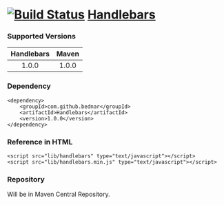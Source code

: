 [![Build Status](https://api.travis-ci.org/bednar/Handlebars.png?branch=master)](https://travis-ci.org/bednar/Handlebars) [Handlebars](http://handlebarsjs.com)
======

### Supported Versions

|   Handlebars  |   Maven   |
|:----------------:|:---------:|
|       1.0.0      |   1.0.0   |


### Dependency

    <dependency>
        <groupId>com.github.bednar</groupId>
        <artifactId>Handlebars</artifactId>
        <version>1.0.0</version>
    </dependency>

### Reference in HTML

    <script src="lib/handlebars" type="text/javascript"></script>
    <script src="lib/handlebars.min.js" type="text/javascript"></script>
    
### Repository

Will be in Maven Central Repository.

